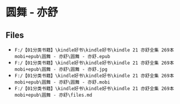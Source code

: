 # 圆舞 - 亦舒

## Files

- `F:/【01分类书籍】\kindle好书\kindle好书\kindle 21 亦舒全集 269本 mobi+epub\圆舞 - 亦舒\圆舞 - 亦舒.epub`
- `F:/【01分类书籍】\kindle好书\kindle好书\kindle 21 亦舒全集 269本 mobi+epub\圆舞 - 亦舒\圆舞 - 亦舒.jpg`
- `F:/【01分类书籍】\kindle好书\kindle好书\kindle 21 亦舒全集 269本 mobi+epub\圆舞 - 亦舒\圆舞 - 亦舒.mobi`
- `F:/【01分类书籍】\kindle好书\kindle好书\kindle 21 亦舒全集 269本 mobi+epub\圆舞 - 亦舒\files.md`
